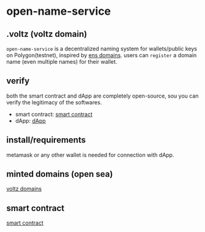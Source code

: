 # open-name-service

## .voltz (voltz domain)
`open-name-service` is a decentralized naming system for wallets/public keys on Polygon(testnet), inspired by [ens domains](https://ens.domains/).
users can `register` a domain name (even multiple names) for their wallet. 

## verify
both the smart contract and dApp are completely open-source, sou you can verify the legitimacy of the softwares.
- smart contract: [smart contract](https://github.com/viktorvoltz/mynameservice)
- dApp: [dApp](https://github.com/viktorvoltz/open-name-service)

## install/requirements
metamask or any other wallet is needed for connection with dApp.

## minted domains (open sea)
[voltz domains](https://testnets.opensea.io/collection/voltz-domains)

## smart contract
[smart contract](https://github.com/viktorvoltz/mynameservice)

